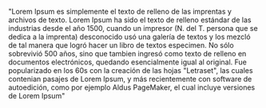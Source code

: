 "Lorem Ipsum es simplemente el texto de relleno de las imprentas y 
archivos de texto. Lorem Ipsum ha sido el texto de relleno estándar de las
industrias desde el año 1500, cuando un impresor (N. del T. persona que 
se dedica a la imprenta) desconocido usó una galería de textos y los 
mezcló de tal manera que logró hacer un libro de textos especimen. No
sólo sobrevivió 500 años, sino que tambien ingresó como texto de relleno
en documentos electrónicos, quedando esencialmente igual al original.
Fue popularizado en los 60s con la creación de las hojas "Letraset",
las cuales contenian pasajes de Lorem Ipsum, y más recientemente con
software de autoedición, como por ejemplo Aldus PageMaker, el cual incluye
versiones de Lorem Ipsum"
